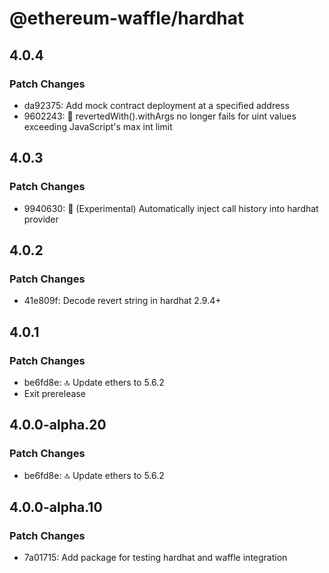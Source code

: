 # @ethereum-waffle/hardhat

## 4.0.4

### Patch Changes

- da92375: Add mock contract deployment at a specified address
- 9602243: 👔 revertedWith().withArgs no longer fails for uint values exceeding JavaScript's max int limit

## 4.0.3

### Patch Changes

- 9940630: 🦷 (Experimental) Automatically inject call history into hardhat provider

## 4.0.2

### Patch Changes

- 41e809f: Decode revert string in hardhat 2.9.4+

## 4.0.1

### Patch Changes

- be6fd8e: 🔝 Update ethers to 5.6.2
- Exit prerelease

## 4.0.0-alpha.20

### Patch Changes

- be6fd8e: 🔝 Update ethers to 5.6.2

## 4.0.0-alpha.10

### Patch Changes

- 7a01715: Add package for testing hardhat and waffle integration
